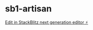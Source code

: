 # sb1-artisan

[Edit in StackBlitz next generation editor ⚡️](https://stackblitz.com/~/github.com/Stones225/sb1-artisan)